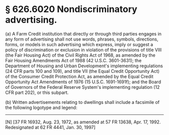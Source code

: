 # § 626.6020   Nondiscriminatory advertising.

(a) A Farm Credit institution that directly or through third parties engages in any form of advertising shall not use words, phrases, symbols, directions, forms, or models in such advertising which express, imply or suggest a policy of discrimination or exclusion in violation of the provisions of title VIII (the Fair Housing Act) of the Civil Rights Act of 1968, as amended by the Fair Housing Amendments Act of 1988 (42 U.S.C. 3601-3631); the Department of Housing and Urban Development's implementing regulations (24 CFR parts 100 and 109), and title VII (the Equal Credit Opportunity Act) of the Consumer Credit Protection Act, as amended by the Equal Credit Opportunity Act Amendments of 1976 (15 U.S.C. 1691-1691f); and the Board of Governors of the Federal Reserve System's implementing regulation (12 CFR part 202), or this subpart.


(b) Written advertisements relating to dwellings shall include a facsimile of the following logotype and legend: 



---

[N] [37 FR 16932, Aug. 23, 1972, as amended at 57 FR 13638, Apr. 17, 1992. Redesignated at 62 FR 4441, Jan. 30, 1997] 




